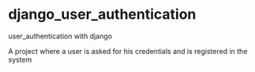 # django_user_authentication
user_authentication with django

A project where a user is asked for his credentials and is registered in the system

